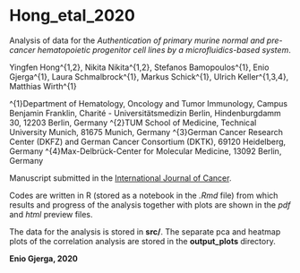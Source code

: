 # Hong_etal_2020
Analysis of data for the *Authentication of primary murine normal and pre-cancer hematopoietic progenitor cell lines by a 
microfluidics-based system*. 

Yingfen Hong^{1,2}, Nikita Nikita^{1,2}, Stefanos Bamopoulos^{1}, Enio Gjerga^{1}, Laura Schmalbrock^{1}, Markus Schick^{1}, Ulrich Keller^{1,3,4}, Matthias Wirth^{1}

^{1}Department of Hematology, Oncology and Tumor Immunology, Campus Benjamin Franklin, Charité - Universitätsmedizin Berlin, Hindenburgdamm 30, 12203 Berlin, Germany
^{2}TUM School of Medicine, Technical University Munich, 81675 Munich, Germany
^{3}German Cancer Research Center (DKFZ) and German Cancer Consortium (DKTK), 69120 Heidelberg, Germany
^{4}Max-Delbrück-Center for Molecular Medicine, 13092 Berlin, Germany

Manuscript submitted in the [International Journal of Cancer](https://onlinelibrary.wiley.com/journal/10970215).

Codes are written in R (stored as a notebook in the *.Rmd* file) from which results and progress of the analysis together with plots are
shown in the *pdf* and *html* preview files. 

The data for the analysis is stored in **src/**.
The separate pca and heatmap plots of the correlation analysis are stored in the **output_plots** directory.

**Enio Gjerga, 2020**
